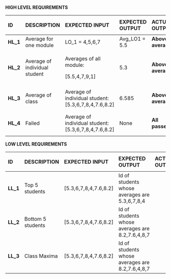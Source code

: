 ﻿

**HIGH LEVEL REQUIREMENTS**



|**ID**|<p>**DESCRIPTION**</p><p></p>|**EXPECTED INPUT**|**EXPECTED OUTPUT**|**ACTUAL OUTPUT**|
| :- | :- | :- | :- | :- |
|**HL\_1**|Average for one module|LO\_1 = 4,5,6,7|Avg\_LO1 = 5.5|**Above average**|
|**HL\_2**|Average of individual student |<p>Averages of all module:</p><p>[5.5,4,7,9,1]</p>|<p></p><p>5.3</p>|**Above average**|
|**HL\_3**|Average of class|Average of individual student: [5.3,6,7,8,4,7.6,8.2]|<p></p><p>6.585</p>|<p></p><p>**Above average**</p>|
|**HL\_4**|Failed|Average of individual student: [5.3,6,7,8,4,7.6,8.2]|<p></p><p>None</p>|<p></p><p>**All passed**</p>|



**LOW LEVEL REQUIREMENTS**



|**ID**|<p>**DESCRIPTION**</p><p></p>|**EXPECTED INPUT**|**EXPECTED OUTPUT**|**ACTUAL OUTPUT**|
| :- | :- | :- | :- | :- |
|**LL\_1**|Top 5 students |[5.3,6,7,8,4,7.6,8.2]|Id of students whose averages are 5.3,6,7,8,4||8
|**LL\_2**|Bottom 5 students|[5.3,6,7,8,4,7.6,8.2]|Id of students whose averages are 8.2,7.6,4,8,7||8.2
|**LL\_3**|Class Maxima   |[5.3,6,7,8,4,7.6,8.2]|Id of students whose averages are 8.2,7.6,4,8,7||8.2


